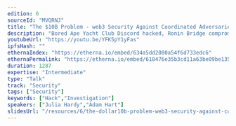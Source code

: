 ```yaml
---
edition: 6
sourceId: "MVQRNJ"
title: "The $10B Problem - web3 Security Against Coordinated Adversaries"
description: "Bored Ape Yacht Club Discord hacked, Ronin Bridge compromised, the news articles are fraught with Ethereum exploits. Chainalysis has identified that these attacks are often executed by a small circle of well-funded, well-coordinated adversaries. In this session, Chainalysis examines how these actors operate, how we investigate the flow of funds to try to disrupt attacks, and how the web3 community can work together to raise costs for attackers using the transparency of public blockchains."
youtubeUrl: "https://youtu.be/YFK5pY1yFas"
ipfsHash: ""
ethernaIndex: "https://etherna.io/embed/634a5dd2080a54f6d733edc6"
ethernaPermalink: "https://etherna.io/embed/618476e35b3cd11a63be09be135d378d017cb923d7154e5ab425191b47369c12"
duration: 1287
expertise: "Intermediate"
type: "Talk"
track: "Security"
tags: ["Security"]
keywords: ["Hack","Investigation"]
speakers: ["Julia Hardy","Adam Hart"]
slidesUrl: "/resources/6/the-dollar10b-problem-web3-security-against-coordinated-adversaries.pdf"
---
```

